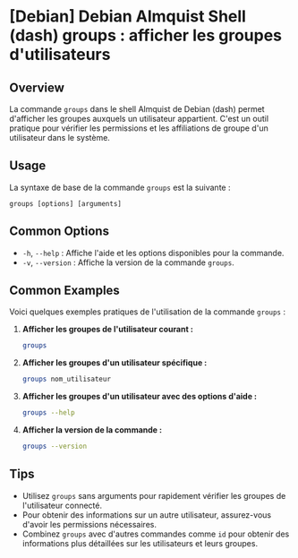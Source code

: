 # [Debian] Debian Almquist Shell (dash) groups : afficher les groupes d'utilisateurs

## Overview
La commande `groups` dans le shell Almquist de Debian (dash) permet d'afficher les groupes auxquels un utilisateur appartient. C'est un outil pratique pour vérifier les permissions et les affiliations de groupe d'un utilisateur dans le système.

## Usage
La syntaxe de base de la commande `groups` est la suivante :

```
groups [options] [arguments]
```

## Common Options
- `-h`, `--help` : Affiche l'aide et les options disponibles pour la commande.
- `-v`, `--version` : Affiche la version de la commande `groups`.

## Common Examples
Voici quelques exemples pratiques de l'utilisation de la commande `groups` :

1. **Afficher les groupes de l'utilisateur courant :**
   ```bash
   groups
   ```

2. **Afficher les groupes d'un utilisateur spécifique :**
   ```bash
   groups nom_utilisateur
   ```

3. **Afficher les groupes d'un utilisateur avec des options d'aide :**
   ```bash
   groups --help
   ```

4. **Afficher la version de la commande :**
   ```bash
   groups --version
   ```

## Tips
- Utilisez `groups` sans arguments pour rapidement vérifier les groupes de l'utilisateur connecté.
- Pour obtenir des informations sur un autre utilisateur, assurez-vous d'avoir les permissions nécessaires.
- Combinez `groups` avec d'autres commandes comme `id` pour obtenir des informations plus détaillées sur les utilisateurs et leurs groupes.